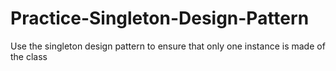 # Practice-Singleton-Design-Pattern
Use the singleton design pattern to ensure that only one instance is made of  the class 
